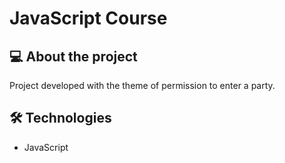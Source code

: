 <h1>JavaScript Course</h1>

<h2>💻 About the project</h2>
<p>Project developed with the theme of permission to enter a party.</p>

<h2>🛠️ Technologies</h2>
<ul>
<li>JavaScript</li>
</ul>
